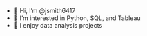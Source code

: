 - 👋 Hi, I’m @jsmith6417
- 👀 I’m interested in Python, SQL, and Tableau
- 🌱 I enjoy data analysis projects
